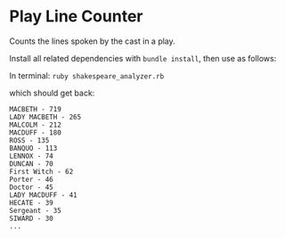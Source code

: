 # Play Line Counter

Counts the lines spoken by the cast in a play.

Install all related dependencies with `bundle install`, then use as follows:


In terminal:
`ruby shakespeare_analyzer.rb`

which should get back:

```
MACBETH - 719
LADY MACBETH - 265
MALCOLM - 212
MACDUFF - 180
ROSS - 135
BANQUO - 113
LENNOX - 74
DUNCAN - 70
First Witch - 62
Porter - 46
Doctor - 45
LADY MACDUFF - 41
HECATE - 39
Sergeant - 35
SIWARD - 30
...
```

